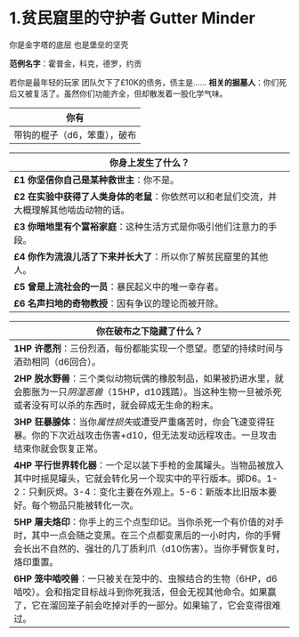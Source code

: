 # 1.贫民窟里的守护者 Gutter Minder
你是金字塔的底层
也是堡垒的坚壳

**范例名字**：霍普金，科克，德罗，约贡

若你是最年轻的玩家
团队欠下了£10K的债务，债主是……
**相关的掘墓人**：你们死后又被复活了。虽然你们功能齐全，但却散发着一股化学气味。

| 你有                 |
| ------------------------ |
| 带钩的棍子（d6，笨重），破布 |

| 你身上发生了什么？                 |
| ------------------------ |
| **£1** **你坚信你自己是某种救世主**：你不是。 |
| **£2** **在实验中获得了人类身体的老鼠**：你依然可以和老鼠们交流，并大概理解其他啮齿动物的话。         |
| **£3** **你暗地里有个富裕家庭**：这种生活方式是你吸引他们注意力的手段。         |
| **£4** **你作为流浪儿活了下来并长大了**：所以你了解贫民窟里的其他人。         |
| **£5** **曾是上流社会的一员**：暴民起义中的唯一幸存者。   |
| **£6** **名声扫地的奇物教授**：因有争议的理论而被开除。   |

| 你在破布之下隐藏了什么？                 |
| ------------------------ |
| **1HP** **许愿剂**：三份烈酒，每份都能实现一个愿望。愿望的持续时间与酒劲相同（d6回合）。 |
| **2HP** **脱水野兽**：三个类似动物玩偶的橡胶制品，如果被扔进水里，就会膨胀为一只*阴湿恶兽*（15HP，d10践踏）。当这种生物一旦被杀死或者没有可以杀的东西时，就会碎成无生命的粉末。        |
| **3HP** **狂暴腺体**：当你*属性损失*或遭受严重痛苦时，你会飞速变得狂暴。你的下次近战攻击伤害+d10，但无法发动远程攻击。一旦攻击结束你就会恢复正常。        |
| **4HP** **平行世界转化器**：一个足以装下手枪的金属罐头。当物品被放入其中时摇晃罐头，它就会转化另一个现实中的平行版本。掷D6。1-2：只剩灰烬。3-4：变化主要在外观上。5-6：新版本比旧版本要好。每个物品只能被转化一次。         |
| **5HP** **屠夫烙印**：你手上的三个点型印记。当你杀死一个有价值的对手时，其中一点会随之变黑。在三个点都变黑后的一小时内，你的手臂会长出不自然的、强壮的几丁质利爪（d10伤害）。当你手臂恢复时，烙印重置。   |
| **6HP** **笼中啮咬兽**：一只被关在笼中的、虫猴结合的生物（6HP，d6啮咬）。会和指定目标战斗到你死我活，但会无视其他命令。如果赢了，它在溜回笼子前会吃掉对手的一部分。如果输了，它会变得很难过。|
